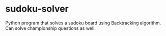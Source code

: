 # sudoku-solver

Python program that solves a sudoku board using Backtracking algorithm.
Can solve championship questions as well.
